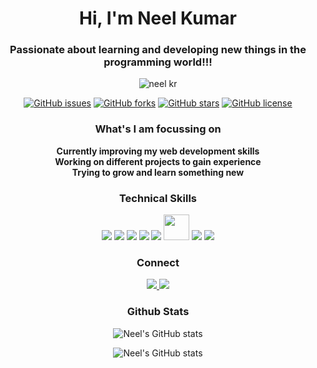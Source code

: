 <h1 align="center">Hi, I'm Neel Kumar</h1>
<h3 align="center">Passionate about learning and developing new things in the programming world!!!</h3>
<p align="center"><img src="https://user-images.githubusercontent.com/75318831/112126705-b9c16700-8bea-11eb-88d3-de4014223aa7.png" alt="neel kr"></p>
<p align="center">
  <a href="https://github.com/Neel-Kr/Neel-Kr/issues"><img alt="GitHub issues" src="https://img.shields.io/github/issues/Neel-Kr/Neel-Kr?color=B202FE&style=for-the-badge"></a>
  <a href="https://github.com/Neel-Kr/Neel-Kr/network"><img alt="GitHub forks" src="https://img.shields.io/github/forks/Neel-Kr/Neel-Kr?color=0AFE02&style=for-the-badge"></a>
  <a href="https://github.com/Neel-Kr/Neel-Kr/stargazers"><img alt="GitHub stars" src="https://img.shields.io/github/stars/Neel-Kr/Neel-Kr?color=FEF602&style=for-the-badge"></a>
  <a href="https://github.com/Neel-Kr/Neel-Kr/blob/main/LICENSE"><img alt="GitHub license" src="https://img.shields.io/github/license/Neel-Kr/Neel-Kr?color=2402FE&style=for-the-badge"></a>
</p>

<h3 align="center"> What's I am focussing on </h3>
<p align="center"> 
  <b>Currently improving my web development skills<br>Working on different projects to gain experience<br>Trying to grow and learn something new</b> 
</p>

<h3 align="center"> Technical Skills </h3>
<p align="center">
  <a> <img src="https://img.icons8.com/color/48/000000/python.png"/> </a>
  <a> <img src="https://img.icons8.com/color/48/000000/html-5--v1.png"/> </a>
  <a> <img src="https://img.icons8.com/color/48/000000/css3.png"/> </a>
  <a> <img src="https://img.icons8.com/color/48/000000/windows-10.png"/> </a>
  <a> <img src="https://img.icons8.com/color/48/000000/pycharm.png"/> </a>
  <a> <img src="https://cdn.iconscout.com/icon/free/png-64/figma-3521426-2944870.png" width="41" height="41"> </a>
  <a> <img src="https://img.icons8.com/fluent/48/4a90e2/visual-studio-code-2019.png"/> </a>
  <a> <img src="https://img.icons8.com/color/48/000000/javascript.png"/> </a>
</p>

<h3 align="center"> Connect </h3>
<p align="center">
  <a href="https://github.com/Neel-Kr"> <img src="https://img.icons8.com/color/48/000000/github-2.png"/> </a>
  <a href="https://www.linkedin.com/neelkr"> <img src="https://img.icons8.com/fluent/48/000000/linkedin.png"/> </a>
</p>

<h3 align="center">Github Stats</h3>
<p align="center"> 
  <a>
    <img alt="Neel's GitHub stats" src="https://github-readme-stats.vercel.app/api?username=Neel-Kr&show_icons=true&theme=chartreuse-dark">
  </a>
</p>
<p align="center"> 
  <a>
    <img alt="Neel's GitHub stats" src="https://github-readme-stats.vercel.app/api/top-langs/?username=Neel-Kr&layout=compact&theme=chartreuse-dark">
  </a>
</p>
